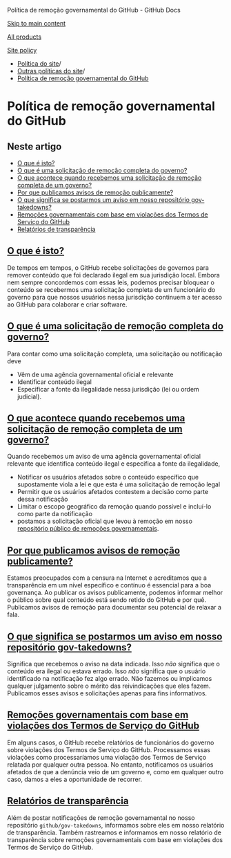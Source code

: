 Política de remoção governamental do GitHub - GitHub Docs

[Skip to main content](#main-content)

[All products](/pt)

[Site policy](/site-policy)

* [Política do site](/pt/site-policy)/
* [Outras políticas do site](/pt/site-policy/other-site-policies)/
* [Política de remoção governamental do GitHub](/pt/site-policy/other-site-policies/github-government-takedown-policy)

Política de remoção governamental do GitHub
==========

Neste artigo
----------

* [O que é isto?](#what-is-this)
* [O que é uma solicitação de remoção completa do governo?](#what-is-a-complete-government-takedown-request)
* [O que acontece quando recebemos uma solicitação de remoção completa de um governo?](#what-happens-when-we-receive-a-complete-takedown-request-from-a-government)
* [Por que publicamos avisos de remoção publicamente?](#why-do-we-publicly-post-takedown-notices)
* [O que significa se postarmos um aviso em nosso repositório gov-takedowns?](#what-does-it-mean-if-we-post-a-notice-in-our-gov-takedowns-repository)
* [Remoções governamentais com base em violações dos Termos de Serviço do GitHub](#government-takedowns-based-on-violations-of-githubs-terms-of-service)
* [Relatórios de transparência](#transparency-reporting)

[O que é isto?](#what-is-this)
----------

De tempos em tempos, o GitHub recebe solicitações de governos para remover conteúdo que foi declarado ilegal em sua jurisdição local. Embora nem sempre concordemos com essas leis, podemos precisar bloquear o conteúdo se recebermos uma solicitação completa de um funcionário do governo para que nossos usuários nessa jurisdição continuem a ter acesso ao GitHub para colaborar e criar software.

[O que é uma solicitação de remoção completa do governo?](#what-is-a-complete-government-takedown-request)
----------

Para contar como uma solicitação completa, uma solicitação ou notificação deve

* Vêm de uma agência governamental oficial e relevante
* Identificar conteúdo ilegal
* Especificar a fonte da ilegalidade nessa jurisdição (lei ou ordem judicial).

[O que acontece quando recebemos uma solicitação de remoção completa de um governo?](#what-happens-when-we-receive-a-complete-takedown-request-from-a-government)
----------

Quando recebemos um aviso de uma agência governamental oficial relevante que identifica conteúdo ilegal e especifica a fonte da ilegalidade,

* Notificar os usuários afetados sobre o conteúdo específico que supostamente viola a lei e que esta é uma solicitação de remoção legal
* Permitir que os usuários afetados contestem a decisão como parte dessa notificação
* Limitar o escopo geográfico da remoção quando possível e incluí-lo como parte da notificação
* postamos a solicitação oficial que levou à remoção em nosso [repositório público de remoções governamentais](https://github.com/github/gov-takedowns).

[Por que publicamos avisos de remoção publicamente?](#why-do-we-publicly-post-takedown-notices)
----------

Estamos preocupados com a censura na Internet e acreditamos que a transparência em um nível específico e contínuo é essencial para a boa governança. Ao publicar os avisos publicamente, podemos informar melhor o público sobre qual conteúdo está sendo retido do GitHub e por quê. Publicamos avisos de remoção para documentar seu potencial de relaxar a fala.

[O que significa se postarmos um aviso em nosso repositório gov-takedowns?](#what-does-it-mean-if-we-post-a-notice-in-our-gov-takedowns-repository)
----------

Significa que recebemos o aviso na data indicada. Isso *não* significa que o conteúdo era ilegal ou estava errado. Isso *não* significa que o usuário identificado na notificação fez algo errado. Não fazemos ou implicamos qualquer julgamento sobre o mérito das reivindicações que eles fazem. Publicamos esses avisos e solicitações apenas para fins informativos.

[Remoções governamentais com base em violações dos Termos de Serviço do GitHub](#government-takedowns-based-on-violations-of-githubs-terms-of-service)
----------

Em alguns casos, o GitHub recebe relatórios de funcionários do governo sobre violações dos Termos de Serviço do GitHub. Processamos essas violações como processaríamos uma violação dos Termos de Serviço relatada por qualquer outra pessoa. No entanto, notificamos os usuários afetados de que a denúncia veio de um governo e, como em qualquer outro caso, damos a eles a oportunidade de recorrer.

[Relatórios de transparência](#transparency-reporting)
----------

Além de postar notificações de remoção governamental no nosso repositório `github/gov-takedowns`, informamos sobre eles em nosso relatório de transparência. Também rastreamos e informamos em nosso relatório de transparência sobre remoções governamentais com base em violações dos Termos de Serviço do GitHub.
